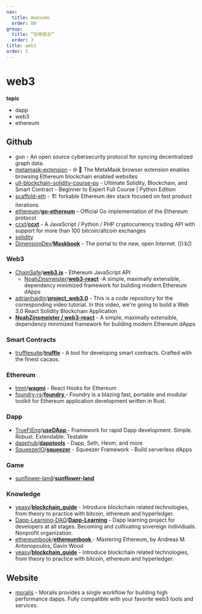 ```yaml
---
nav:
  title: Awesome
  order: 80
group:
  title: “玩物丧志”
  order: 3
title: web3
order: 5
---
```


# web3

**topic**

- dapp
- web3
- ethereum

## Github

- gun - An open source cybersecurity protocol for syncing decentralized graph data.
- [metamask-extension](https://github.com/MetaMask/metamask-extension) - 🌐 🔌 The MetaMask browser extension enables browsing Ethereum blockchain enabled websites
- [ull-blockchain-solidity-course-py](https://github.com/smartcontractkit/full-blockchain-solidity-course-py) - Ultimate Solidity, Blockchain, and Smart Contract - Beginner to Expert Full Course | Python Edition
- [scaffold-eth](https://github.com/scaffold-eth/scaffold-eth) - 🏗 forkable Ethereum dev stack focused on fast product iterations
- [ethereum](https://github.com/ethereum?type=source)/**[go-ethereum](https://github.com/ethereum/go-ethereum)** - Official Go implementation of the Ethereum protocol
- [ccxt](https://github.com/ccxt?type=source)/**[ccxt](https://github.com/ccxt/ccxt)** - A JavaScript / Python / PHP cryptocurrency trading API with support for more than 100 bitcoin/altcoin exchanges
- [solidity](https://github.com/ethereum/solidity)
- [DimensionDev](https://github.com/DimensionDev?type=source)/**[Maskbook](https://github.com/DimensionDev/Maskbook)** - The portal to the new, open Internet. ([I:b])

### Web3

- [ChainSafe](https://github.com/ChainSafe?type=source)/**[web3.js](https://github.com/ChainSafe/web3.js)** - Ethereum JavaScript API
  - [NoahZinsmeister](https://github.com/NoahZinsmeister)/**[web3-react](https://github.com/NoahZinsmeister/web3-react)** -A simple, maximally extensible, dependency minimized framework for building modern Ethereum dApps
- [adrianhajdin](https://github.com/adrianhajdin)/**[project_web3.0](https://github.com/adrianhajdin/project_web3.0)** - This is a code repository for the corresponding video tutorial. In this video, we're going to build a Web 3.0 React Solidity Blockchain Application
- **[NoahZinsmeister / web3-react](https://github.com/NoahZinsmeister/web3-react)** - A simple, maximally extensible, dependency minimized framework for building modern Ethereum dApps

### Smart Contracts

- [trufflesuite](https://github.com/trufflesuite?type=source)/**[truffle](https://github.com/trufflesuite/truffle)** - A tool for developing smart contracts. Crafted with the finest cacaos.

### Ethereum

- [tmm](https://github.com/tmm)/**[wagmi](https://github.com/tmm/wagmi)** - React Hooks for Ethereum
- [foundry-rs](https://github.com/foundry-rs?type=source)/**[foundry ](https://github.com/foundry-rs/foundry)**- Foundry is a blazing fast, portable and modular toolkit for Ethereum application development written in Rust.

### Dapp

- [TrueFiEng](https://github.com/TrueFiEng?type=source)/**[useDApp ](https://github.com/TrueFiEng/useDApp)**- Framework for rapid Dapp development. Simple. Robust. Extendable. Testable
- [dapphub](https://github.com/dapphub?type=source)/**[dapptools](https://github.com/dapphub/dapptools)** - Dapp, Seth, Hevm, and more
- [SqueezerIO](https://github.com/SqueezerIO?type=source)/**[squeezer](https://github.com/SqueezerIO/squeezer)** - Squeezer Framework - Build serverless dApps

### Game

- [sunflower-land](https://github.com/sunflower-land?type=source)/**[sunflower-land](https://github.com/sunflower-land/sunflower-land)**

### Knowledge

- [yeasy](https://github.com/yeasy)/**[blockchain_guide](https://github.com/yeasy/blockchain_guide)** - Introduce blockchain related technologies, from theory to practice with bitcoin, ethereum and hyperledger.
- [Dapp-Learning-DAO](https://github.com/Dapp-Learning-DAO?type=source)/**[Dapp-Learning](https://github.com/Dapp-Learning-DAO/Dapp-Learning)** - Dapp learning project for developers at all stages. Becoming and cultivating sovereign individuals. Nonprofit organization.
- [ethereumbook](https://github.com/ethereumbook?type=source)/**[ethereumbook ](https://github.com/ethereumbook/ethereumbook)**- Mastering Ethereum, by Andreas M. Antonopoulos, Gavin Wood
- [yeasy](https://github.com/yeasy)/**[blockchain_guide](https://github.com/yeasy/blockchain_guide)** - Introduce blockchain related technologies, from theory to practice with bitcoin, ethereum and hyperledger.

## Website

- [moralis](https://moralis.io/) - Moralis provides a single workflow for building high performance dapps. Fully compatible with your favorite web3 tools and services.
